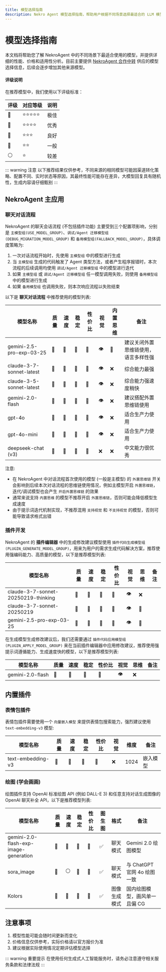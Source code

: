 ```yaml
---
title: 模型选择指南
description: Nekro Agent 模型选择指南，帮助用户根据不同场景选择最适合的 LLM 模型，包括性能、价格和适用场景的详细分析
---
```


# 模型选择指南

本文档将帮助您了解 NekroAgent 中的不同场景下最适合使用的模型，并提供详细的性能、价格和适用性分析。目前主要提供 [NekroAgent 合作中转](https://api.nekro.ai) 供应的模型选择信息，后续会逐步增加其他来源模型。

#### 评级说明

在推荐模型中，我们使用以下评级标准：

| 评级 | 对应等级   | 说明 |
| ---- | ---------- | ---- |
| 👑   | ⭐⭐⭐⭐⭐ | 极佳 |
| 🥇   | ⭐⭐⭐⭐   | 优秀 |
| 🥈   | ⭐⭐⭐     | 良好 |
| 🥉   | ⭐⭐       | 一般 |
| ⚪   | ⭐         | 较差 |

::: warning 注意
以下推荐结果仅供参考，不同来源的相同模型可能因渠道转化策略、配置不同、实时状态等原因，其最终性能可能存在差异，大模型回复具有随机性，生成内容请仔细甄别
:::

## NekroAgent 主应用

### 聊天对话流程

NekroAgent 的聊天会话流程 (不包括插件功能) 主要受到三个配置项影响，分别是 `主模型组(USE_MODEL_GROUP)`、`调试/Agent 迁移模型组(DEBUG_MIGRATION_MODEL_GROUP)` 和 `备用模型组(FALLBACK_MODEL_GROUP)`，具体调度策略为:

1. 一次对话流程开始时，先使用 `主模型组` 中的模型进行生成
2. 当 `主模型组` 生成的代码触发了 Agent 类型方法，或者产生程序报错时，本次流程的后续调用均使用 `调试/Agent 迁移模型组` 中的模型进行迭代
3. 如果 `主模型组` 或 `调试/Agent 迁移模型组` 任一模型调用失败，则使用 `备用模型组` 中的模型进行生成
4. 如果 `备用模型组` 也调用失败，则本次响应流程以失败结束

以下是 **聊天对话流程** 中推荐使用的模型列表:

| 模型名称                 | 质量 | 速度 | 稳定 | 性价比 | 视觉 | 内置思维 | 备注                                 |
| ------------------------ | ---- | ---- | ---- | ------ | ---- | -------- | ------------------------------------ |
| gemini-2.5-pro-exp-03-25 | 👑   | 🥈   | 🥈   | 🥉     | 👁️   | 🧠       | 建议关闭外置思维链使用，语言多样性强 |
| claude-3-7-sonnet-latest | 👑   | 🥈   | 🥈   | 🥈     | 👁️   | ❌       | 综合能力最强                         |
| claude-3-5-sonnet-latest | 👑   | 🥈   | 🥈   | 🥉     | 👁️   | ❌       | 综合能力强速度稍快                   |
| gemini-2.0-flash         | 🥈   | 👑   | 🥇   | 🥇     | 👁️   | ❌       | 建议搭配外置思维链使用               |
| gpt-4o                   | 🥇   | 🥈   | 🥇   | 🥈     | 👁️   | ❌       | 适合生产力使用                       |
| gpt-4o-mini              | 🥈   | 🥈   | 👑   | 🥇     | 👁️   | ❌       | 适合生产力使用                       |
| deepseek-chat (v3)       | 🥇   | 🥉   | 🥇   | 🥈     | ❌   | ❌       | 中文能力很优秀                       |

注意:

- 在 NekroAgent 中对话流程首次使用的模型 (一般是主模型) 的 `外置思维链` 开关会影响到后续本次对话流程的思维链使用情况，例如主模型开启 `外置思维链`，迭代/调试模型也会产生 `开启外置思维链` 的效果
- 通常来说支持 `内置思维` 的模型不推荐开启 `外置思维链`，否则可能会降低模型生成速度
- 由于提示词迭代机制实现，不推荐混用 `支持视觉` 和 `不支持视觉` 的模型，否则可能导致请求格式出错

### 插件开发

NekroAgent 的 **插件编辑器** 中的生成修改建议模型使用 `插件代码生成模型组(PLUGIN_GENERATE_MODEL_GROUP)`，用来为用户的需求生成代码解决方案，推荐使用强编码能力、高质量的模型，以下是推荐模型列表:

| 模型名称                            | 质量 | 速度 | 稳定 | 性价比 | 视觉 | 思维 | 备注 |
| ----------------------------------- | ---- | ---- | ---- | ------ | ---- | ---- | ---- |
| claude-3-7-sonnet-20250219-thinking | 👑   | 🥈   | 🥈   | 🥈     | 👁️   | ❌   |      |
| claude-3-7-sonnet-20250219          | 👑   | 🥇   | 🥈   | 🥈     | 👁️   | 🧠   |      |
| gemini-2.5-pro-exp-03-25            | 👑   | 🥈   | 🥈   | 🥉     | 👁️   | 🧠   |      |

在生成模型生成修改建议后，我们还需要通过 `插件代码应用模型组(PLUGIN_APPLY_MODEL_GROUP)` 来在当前插件编辑器中应用修改建议，推荐使用强提示词遵循能力、生成速度快的模型，以下是推荐模型列表:

| 模型名称         | 质量 | 速度 | 稳定 | 性价比 | 视觉 | 思维 | 备注 |
| ---------------- | ---- | ---- | ---- | ------ | ---- | ---- | ---- |
| gemini-2.0-flash | 🥈   | 👑   | 🥇   | 🥈     | 👁️   | ❌   |      |

## 内置插件

### 表情包插件

表情包插件需要使用一个 `向量嵌入模型` 来提供表情包搜索能力，强烈建议使用 `text-embedding-v3` 模型:

| 模型名称          | 质量 | 速度 | 稳定 | 性价比 | 视觉 | 维度 | 备注     |
| ----------------- | ---- | ---- | ---- | ------ | ---- | ---- | -------- |
| text-embedding-v3 | 👑   | 👑   | 👑   | 👑     | ❌   | 1024 | 嵌入模型 |

### 绘图 (学会画画)

绘图插件支持 OpenAI 标准绘图 API (例如 DALL-E 3) 和任意支持对话生成图像的 OpenAI 聊天补全 API，以下是推荐模型列表:

| 模型名称                              | 质量 | 速度 | 稳定 | 性价比 | 图生图 | 格式         | 备注                          |
| ------------------------------------- | ---- | ---- | ---- | ------ | ------ | ------------ | ----------------------------- |
| gemini-2.0-flash-exp-image-generation | 🥇   | 🥇   | 🥈   | 🥇     | ✅     | 聊天模式     | Gemini 2.0 绘图模型           |
| sora_image                            | 👑   | ⚪   | 🥇   | 🥈     | ✅     | 聊天模式     | 与 ChatGPT 官网 4o 绘图一致   |
| Kolors                                | 🥈   | 👑   | 👑   | 🥇     | ✅     | 图像生成模式 | 国内绘图模型，画风单一且偏 CG |

## 注意事项

1. 模型性能可能会随时间更新而变化
2. 价格信息仅供参考，实际价格请以官方报价为准
3. 建议根据实际使用情况定期评估模型选择

::: warning 重要提示
在使用任何生成式人工智能服务时，请务必注意遵守相关服务条款和法律法规
:::
